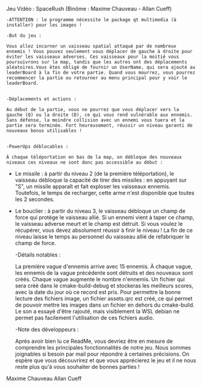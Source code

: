 Jeu Vidéo : SpaceRush (Binôme : Maxime Chauveau - Allan Cueff)


	-ATTENTION : le programme nécessite le package qt multimedia (à installer) pour les images !

	-But du jeu :

	Vous allez incarner un vaisseau spatial attaqué par de nombreux ennemis ! Vous pouvez seulement vous déplacer de gauche à droite pour éviter les vaisseaux adverses. Ces vaisseaux pour la moitié vous poursuivrons sur la map, tandis que les autres ont des déplacements aléatoires.Vous êtes obligé de fournir un UserName, qui sera ajouté au leaderBoard à la fin de votre partie. Quand vous mourrez, vous pourrez recommencer la partie ou retourner au menu principal pour y voir le leaderBoard.


	-Déplacements et actions :

	Au début de la partie, vous ne pourrez que vous déplacer vers la gauche (Q) ou la droite (D), ce qui vous rend vulnérable aux ennemis. Sans défense, la moindre collision avec un ennemi vous tuera et la partie sera terminée. Fort heureusement, réussir un niveau garanti de nouveaux bonus utilisables !


	-PowerUps déblocables :

	À chaque téléportation en bas de la map, on débloque des nouveaux niveaux ces niveaux ne sont donc pas accessible au début :
- Le missile : à partir du niveau 2 (de la première téléportation), le vaisseau débloque la capacité de tirer des missiles : en appuyant sur "S", un missile apparaît et fait exploser les vaisseaux ennemis. Toutefois, le temps de recharger, cette arme n'est disponible que toutes les 2 secondes.
- Le bouclier : à partir du niveau 3, le vaisseau débloque un champ de force qui protège le vaisseau allié. Si un ennemi vient à taper ce champ, le vaisseau adverse meurt et le champ est détruit. Si vous voulez le récupérer, vous devez absolument réussir à finir le niveau ! La fin de ce niveau laisse le temps au personnel du vaisseau allié de refabriquer le champ de force.


	-Détails notables :

	La première vague d'ennemis arrive avec 15 ennemis. À chaque vague, les ennemis de la vague précédente sont détruits et des nouveaux sont créés. Chaque vague augmente le nombre n'ennemis. Un fichier qui sera créé dans le cmake-build-debug et stockeras les meilleurs scores, avec la date du jour où ce record est pris. Pour permettre la bonne lecture des fichiers image, un fichier assets.qrc est créé, ce qui permet de pouvoir mettre les images dans un fichier en dehors du cmake-build. Le son a essayé d'être rajouté, mais visiblement la WSL debian ne permet pas facilement l'utilisation de ces fichiers audio.
	

	-Note des développeurs :

	Après avoir bien lu ce ReadMe, vous devriez être en mesure de comprendre les principales fonctionnalités de notre jeu. Nous sommes joignables si besoin par mail pour répondre à certaines précisions. On espère que vous découvrirez et que vous apprécierez le jeu et il ne nous reste plus qu'à vous souhaiter de bonnes parties !


Maxime Chauveau
Allan Cueff

